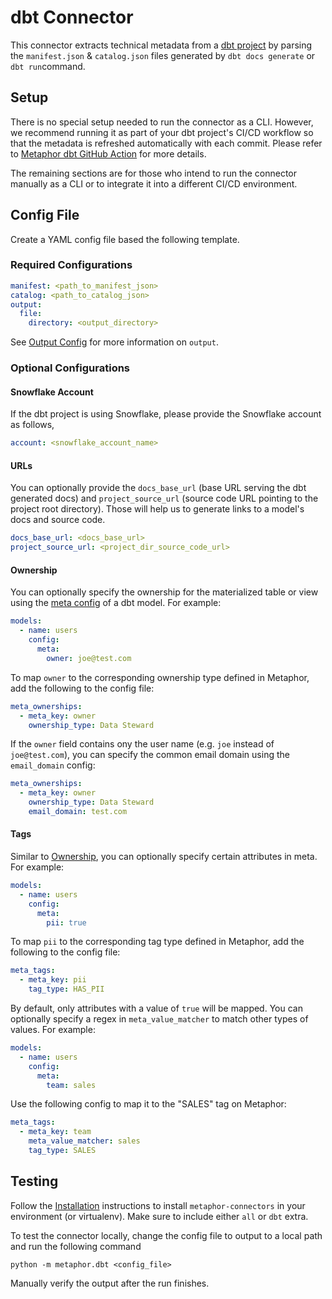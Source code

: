 # dbt Connector

This connector extracts technical metadata from a [dbt project](https://docs.getdbt.com/docs/building-a-dbt-project/projects) by parsing the `manifest.json` & `catalog.json` files generated by `dbt docs generate` or `dbt run`command.

## Setup

There is no special setup needed to run the connector as a CLI. However, we recommend running it as part of your dbt project's CI/CD workflow so that the metadata is refreshed automatically with each commit. Please refer to [Metaphor dbt GitHub Action](https://github.com/MetaphorData/dbt-action) for more details.

The remaining sections are for those who intend to run the connector manually as a CLI or to integrate it into a different CI/CD environment.

## Config File

Create a YAML config file based the following template.

### Required Configurations

```yaml
manifest: <path_to_manifest_json>
catalog: <path_to_catalog_json>
output:
  file:
    directory: <output_directory>
```

See [Output Config](../common/docs/output.md) for more information on `output`.

### Optional Configurations

#### Snowflake Account

If the dbt project is using Snowflake, please provide the Snowflake account as follows,

```yaml
account: <snowflake_account_name>
```

#### URLs

You can optionally provide the `docs_base_url` (base URL serving the dbt generated docs) and `project_source_url` (source code URL pointing to the project root directory). Those will help us to generate links to a model's docs and source code.

```yaml
docs_base_url: <docs_base_url>
project_source_url: <project_dir_source_code_url>
```

#### Ownership

You can optionally specify the ownership for the materialized table or view using the [meta config](https://docs.getdbt.com/reference/resource-configs/meta) of a dbt model. For example:

```yaml
models:
  - name: users
    config:
      meta:
        owner: joe@test.com
```

To map `owner` to the corresponding ownership type defined in Metaphor, add the following to the config file:

```yaml
meta_ownerships:
  - meta_key: owner
    ownership_type: Data Steward
```

If the `owner` field contains ony the user name (e.g. `joe` instead of `joe@test.com`), you can specify the common email domain using the `email_domain` config:

```yaml
meta_ownerships:
  - meta_key: owner
    ownership_type: Data Steward
    email_domain: test.com
```

#### Tags

Similar to [Ownership](#ownership), you can optionally specify certain attributes in meta. For example:

```yaml
models:
  - name: users
    config:
      meta:
        pii: true
```

To map `pii` to the corresponding tag type defined in Metaphor, add the following to the config file:

```yaml
meta_tags:
  - meta_key: pii
    tag_type: HAS_PII
```

By default, only attributes with a value of `true` will be mapped. You can optionally specify a regex in `meta_value_matcher` to match other types of values. For example:

```yaml
models:
  - name: users
    config:
      meta:
        team: sales
```

Use the following config to map it to the "SALES" tag on Metaphor:

```yaml
meta_tags:
  - meta_key: team
    meta_value_matcher: sales
    tag_type: SALES
```

## Testing

Follow the [Installation](../../README.md) instructions to install `metaphor-connectors` in your environment (or virtualenv). Make sure to include either `all` or `dbt` extra.

To test the connector locally, change the config file to output to a local path and run the following command

```
python -m metaphor.dbt <config_file>
```

Manually verify the output after the run finishes.
